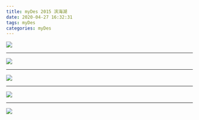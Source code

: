 ```yaml
---
title: myDes 2015 滨海湖
date: 2020-04-27 16:32:31
tags: myDes
categories: myDes
---
```



![](./bingHaiLake_001.jpg)

***

![](./bingHaiLake_002.jpg)

***

![](./bingHaiLake_003.jpg)

***

![](./bingHaiLake_004.jpg)

***

![](./bingHaiLake_005.jpg)